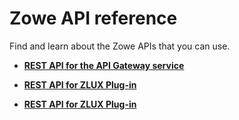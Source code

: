 # Zowe API reference

Find and learn about the Zowe APIs that you can use.

- **[REST API for the API Gateway service](https://petstore.swagger.io/?url=https://raw.githubusercontent.com/zowe/docs-site/docs-staging/api_definitions/gateway.json)**

- **[REST API for ZLUX Plug-in](https://petstore.swagger.io/?url=https://raw.githubusercontent.com/zowe/docs-site/docs-staging/api_definitions/zlux-plugin.json)**

- **[REST API for ZLUX Plug-in](https://petstore.swagger.io/?url=https://raw.githubusercontent.com/zowe/docs-site/docs-staging/api_definitions/zlux-plugin.json)**
